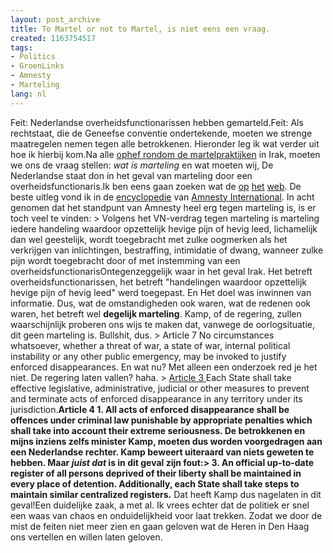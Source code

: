 ```yaml
---
layout: post_archive
title: To Martel or not to Martel, is niet eens een vraag.
created: 1163754517
tags:
- Politics
- GroenLinks
- Amnesty
- Marteling
lang: nl
---
```

Feit: Nederlandse overheidsfunctionarissen hebben gemarteld.Feit: Als rechtstaat, die de Geneefse conventie ondertekende, moeten we strenge maatregelen nemen tegen alle betrokkenen. Hieronder leg ik wat verder uit hoe ik hierbij kom.Na alle [ophef rondom de martelpraktijken](http://buitenland.nieuws.nl/438464/UPDATE_GroenLinks_eist_onderzoek_martelingen_Irak) in Irak, moeten we ons de vraag stellen: _wat is marteling_ en wat moeten wij, De Nederlandse staat don in het geval van marteling door een overheidsfunctionaris.Ik ben eens gaan zoeken wat de  [op](http://nl.wikipedia.org/wiki/Marteling) [het](http://en.wikipedia.org/wiki/Torture) [web](http://www.townhall.com/columnists/RustyShackleford/2006/09/20/carrots_and_sticks). De beste uitleg vond ik in de [encyclopedie](http://www.amnesty.nl/encyclopedie) van [Amnesty International](http://www.amnesty.nl/). In acht genomen dat het standpunt van Amnesty heel erg tegen marteling is, is er toch veel te vinden: > Volgens het VN-verdrag tegen marteling is marteling iedere handeling waardoor opzettelijk hevige pijn of hevig leed, lichamelijk dan wel geestelijk, wordt toegebracht met zulke oogmerken als het verkrijgen van inlichtingen, bestraffing, intimidatie of dwang, wanneer zulke pijn wordt toegebracht door of met instemming van een overheidsfunctionarisOntegenzeggelijk waar in het geval Irak. Het betreft overheidsfunctionarissen, het betreft "handelingen waardoor opzettelijk hevige pijn of hevig leed" werd toegepast. En Het doel was inwinnen van informatie. Dus, wat de omstandigheden ook waren, wat de redenen ook waren, het betreft wel **degelijk marteling**. Kamp, of de regering, zullen waarschijnlijk proberen ons wijs te maken dat, vanwege de oorlogsituatie, dit geen marteling is. Bullshit, dus. > Article 7 No circumstances whatsoever, whether a threat of war, a state of war, internal political instability or any other public emergency, may be invoked to justify enforced disappearances. En wat nu? Met alleen een onderzoek red je het niet. De regering laten vallen? haha. > [Article 3 ](http://www.amnesty.nl/verdragen_artikel/4394)Each State shall take effective legislative, administrative, judicial or other measures to prevent and terminate acts of enforced disappearance in any territory under its jurisdiction.**Article 4 **1. All acts of enforced disappearance shall be offences under criminal law punishable by appropriate penalties which shall take into account their extreme seriousness. De betrokkenen en mijns inziens zelfs minister Kamp, moeten dus worden voorgedragen aan een Nederlandse rechter. Kamp beweert uiteraard van niets geweten te hebben. Maar _juist dat_ is in dit geval zijn fout:> 3. An official up-to-date register of all persons deprived of their liberty shall be maintained in every place of detention.** Additionally, each State shall take steps to maintain similar centralized registers.** Dat heeft Kamp dus nagelaten in dit geval!Een duidelijke zaak, a met al. Ik vrees echter dat de politiek er snel een waas van chaos en onduidelijkheid voor laat trekken. Zodat we door de mist de feiten niet meer zien en gaan geloven wat de Heren in Den Haag ons vertellen en willen laten geloven. 
